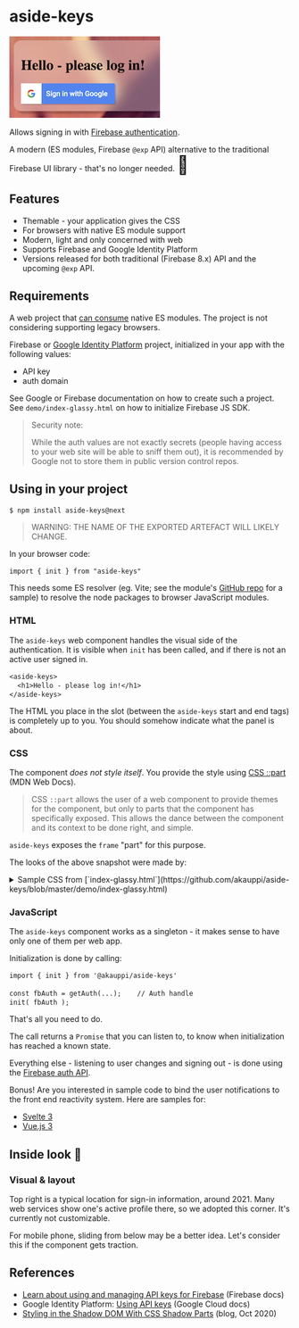 # aside-keys

<!-- packages/aside/README.md
- visible in npm registry
- for users; explains how to import and use the package
-->

![](.images/aside-keys.png)

Allows signing in with [Firebase authentication](https://firebase.google.com/products/auth).

A modern (ES modules, Firebase `@exp` API) alternative to the traditional Firebase UI library - that's no longer needed. <font size="+3">🕺</font>

## Features

- Themable - your application gives the CSS
- For browsers with native ES module support
- Modern, light and only concerned with web
- Supports Firebase and Google Identity Platform
- Versions released for both traditional (Firebase 8.x) API and the upcoming `@exp` API.

<!-- 
## Playground

tbd. place testing link in the GitHub description, once deployed
-->


## Requirements

A web project that [can consume](https://caniuse.com/es6-module) native ES modules. The project is not considering supporting legacy browsers.

<!-- whisper:
It shouldn't be hard to support also legacy browsers. Svelte does it. It's just not in the scope for the project, for additional testing involved etc. reasons.
-->

Firebase or [Google Identity Platform](https://cloud.google.com/identity-platform) project, initialized in your app with the following values:

- API key
- auth domain

See Google or Firebase documentation on how to create such a project. See `demo/index-glassy.html` on how to initialize Firebase JS SDK.

>Security note:
>
>While the auth values are not exactly secrets (people having access to your web site will be able to sniff them out), it is recommended by Google not to store them in public version control repos.


## Using in your project

```
$ npm install aside-keys@next
```

>WARNING: THE NAME OF THE EXPORTED ARTEFACT WILL LIKELY CHANGE.

In your browser code:

```
import { init } from "aside-keys"
```

This needs some ES resolver (eg. Vite; see the module's [GitHub repo](http://github.com/akauppi/aside-keys) for a sample) to resolve the node packages to browser JavaScript modules.

### HTML

The `aside-keys` web component handles the visual side of the authentication. It is visible when `init` has been called, and if there is not an active user signed in.

```
<aside-keys>
  <h1>Hello - please log in!</h1>
</aside-keys>
```

The HTML you place in the slot (between the `aside-keys` start and end tags) is completely up to you. You should somehow indicate what the panel is about.

<!-- disabled
The `display:none` seems to be needed so that the slotted text contents does not flash at load.[^1]

[^1]: Do contribute if you know a way that doesn't need such application side patching.
-->

### CSS

The component *does not style itself*. You provide the style using [CSS ::part](https://developer.mozilla.org/en-US/docs/Web/CSS/::part) (MDN Web Docs).

>CSS `::part` allows the user of a web component to provide themes for the component, but only to parts that the component has specifically exposed. This allows the dance between the component and its context to be done right, and simple.

`aside-keys` exposes the `frame` "part" for this purpose.

The looks of the above snapshot were made by:

<details>
  <summary>Sample CSS from [`index-glassy.html`](https://github.com/akauppi/aside-keys/blob/master/demo/index-glassy.html)</summary>
  
  ```
  aside-keys::part(frame) {
    background: rgba(255, 255, 255, 0.3);  /* semi-transparent background */
    backdrop-filter: blur(1em);
    -webkit-backdrop-filter: blur(1em);

    /* enable to get a thin border
    border-left: 1px solid rgba(190,190,190,0.6);
    border-bottom: 1px solid rgba(190,190,190,0.6);
    */
    border-radius: 1em 0 0 1em;
    box-shadow: 6px 6px 3px rgba(0, 0, 0, 0.2);

    margin-top: 10px;
  }

  @supports not ((backdrop-filter: blur(0)) or (-webkit-backdrop-filter: blur(0))) {
    aside-keys::part(frame) {
      background: rgba(255, 255, 255, 0.9);  /* more opaque */
    }
  }
  ```
</details> 


### JavaScript

The `aside-keys` component works as a singleton - it makes sense to have only one of them per web app.

Initialization is done by calling:

```
import { init } from '@akauppi/aside-keys'

const fbAuth = getAuth(...);	// Auth handle
init( fbAuth );
```

That's all you need to do.

The call returns a `Promise` that you can listen to, to know when initialization has reached a known state.

Everything else - listening to user changes and signing out - is done using the [Firebase auth API](https://firebase.google.com/docs/reference/js/firebase.auth.Auth).

Bonus! Are you interested in sample code to bind the user notifications to the front end reactivity system. Here are samples for:

- [Svelte 3](bonus/svelte3.js)
- [Vue.js 3](bonus/vue3.js)

## Inside look 🔬

### Visual & layout

Top right is a typical location for sign-in information, around 2021. Many web services show one's active profile there, so we adopted this corner. It's currently not customizable.

For mobile phone, sliding from below may be a better idea. Let's consider this if the component gets traction.

<!-- reminder
[Google One Tap for Web](https://developers.google.com/identity/one-tap/web) uses bottom of the screen.
-->

## References

- [Learn about using and managing API keys for Firebase](https://firebase.google.com/docs/projects/api-keys) (Firebase docs)
- Google Identity Platform: [Using API keys](https://cloud.google.com/docs/authentication/api-keys) (Google Cloud docs)
- [Styling in the Shadow DOM With CSS Shadow Parts](https://css-tricks.com/styling-in-the-shadow-dom-with-css-shadow-parts/) (blog, Oct 2020)
